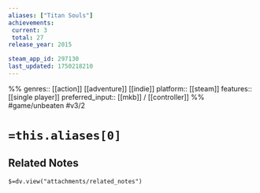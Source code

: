 ```yaml
---
aliases: ["Titan Souls"]
achievements:
 current: 3
 total: 27
release_year: 2015

steam_app_id: 297130
last_updated: 1750218210
---
```

%%
genres:: [[action]] [[adventure]] [[indie]]
platform:: [[steam]]
features:: [[single player]]
preferred_input:: [[mkb]] / [[controller]]
%%
#game/unbeaten
#v3/2

# `=this.aliases[0]`
## Related Notes
`$=dv.view("attachments/related_notes")`
